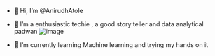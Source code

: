 - 👋 Hi, I’m @AnirudhAtole
- 👀 I’m a enthusiastic techie , a good story teller and data analytical padwan ![image](https://user-images.githubusercontent.com/78590717/192446203-9b4ae8da-32c0-4a01-8ead-55eef6be5672.png)

- 🌱 I’m currently learning Machine learning 
      and trying my hands on it

<!---
AnirudhAtole/AnirudhAtole is a ✨ special ✨ repository because its `README.md` (this file) appears on your GitHub profile.
You can click the Preview link to take a look at your changes.
--->

